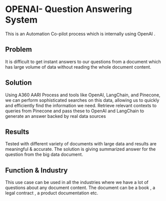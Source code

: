 # OPENAI- Question Answering System 
This is an Automation Co-pilot process which is internally using OpenAI .


## Problem
It is difficult to get instant answers to our questions from a document which has large volume of data without reading the whole document content. 


## Solution

Using A360 AARI Process and tools like OpenAI, LangChain, and Pinecone, we can perform sophisticated searches on this data, allowing us to quickly and efficiently find the information we need. Retrieve relevant contexts to queries from Pinecone and pass these to OpenAI and LangChain to generate an answer backed by real data sources


## Results

Tested with different variety of documents with large data and results are meaningful & accurate. The solution is giving summarized answer for the question from the big data document.


## Function & Industry

This use case can be used in all the industries where we have a lot of questions about any document content.  The document can be a book , a legal contract , a product documentation etc.

